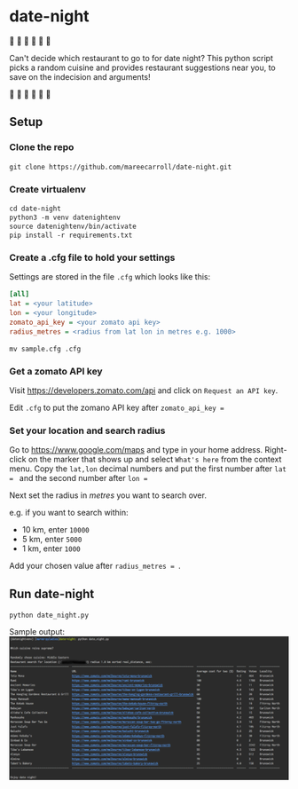 # date-night

:sushi: :bento: :spaghetti: :hamburger: :pizza: :ramen:

Can't decide which restaurant to go to for date night? This python script picks 
a random cuisine and provides restaurant suggestions near you, to save on the 
indecision and arguments!

:sushi: :bento: :spaghetti: :hamburger: :pizza: :ramen:

## Setup

### Clone the repo

```shell
git clone https://github.com/mareecarroll/date-night.git
```

### Create virtualenv

```shell
cd date-night
python3 -m venv datenightenv
source datenightenv/bin/activate
pip install -r requirements.txt
```

### Create a .cfg file to hold your settings

Settings are stored in the file `.cfg` which looks like this:
    
```ini
[all]
lat = <your latitude>
lon = <your longitude>
zomato_api_key = <your zomato api key>
radius_metres = <radius from lat lon in metres e.g. 1000>
```

```shell
mv sample.cfg .cfg
```

### Get a zomato API key

Visit https://developers.zomato.com/api and click on `Request an API key`.

Edit `.cfg` to put the zomano API key after `zomato_api_key = `

### Set your location and search radius

Go to https://www.google.com/maps and type in your home address. Right-click on the 
marker that shows up and select `What's here` from the context menu. Copy the `lat,lon` 
decimal numbers and put the first number after `lat = ` and the second number after `lon = `

Next set the radius in _metres_ you want to search over.

e.g. if you want to search within:
 * 10 km, enter `10000`
 * 5 km, enter `5000`
 * 1 km, enter `1000`
 
Add your chosen value after `radius_metres = `.

## Run date-night

```shell
python date_night.py
```

Sample output:
![Screenshot](datenight_screenshot.png)



